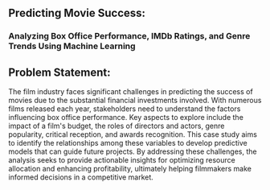 
 ## Predicting Movie Success:  
### Analyzing Box Office Performance, IMDb Ratings, and Genre Trends Using Machine Learning

## Problem Statement: 
The film industry faces significant challenges in predicting the success of movies due to the substantial financial investments involved. With numerous films released each year, stakeholders need to understand the factors influencing box office performance. Key aspects to explore include the impact of a film's budget, the roles of directors and actors, genre popularity, critical reception, and awards recognition. This case study aims to identify the relationships among these variables to develop predictive models that can guide future projects. By addressing these challenges, the analysis seeks to provide actionable insights for optimizing resource allocation and enhancing profitability, ultimately helping filmmakers make informed decisions in a competitive market.
